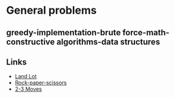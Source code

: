 # General problems 
## greedy-implementation-brute force-math-constructive algorithms-data structures
## Links 
- [Land Lot](https://codeforces.com/contest/48/problem/B)
- [Rock-paper-scissors](https://codeforces.com/contest/48/problem/A)
- [2-3 Moves](https://codeforces.com/contest/1716/problem/A)
